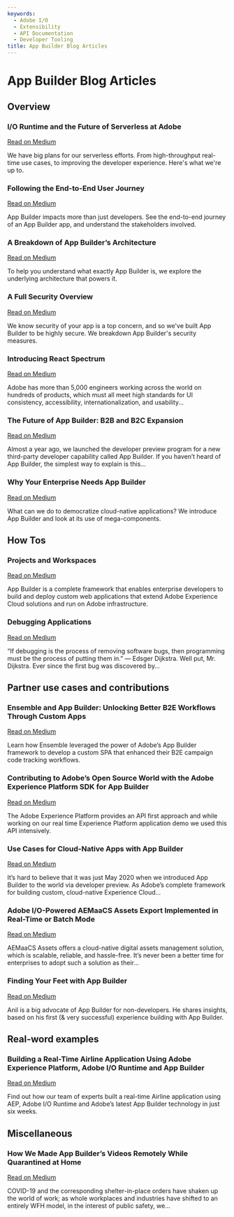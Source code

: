 ```yaml
---
keywords:
  - Adobe I/O
  - Extensibility
  - API Documentation
  - Developer Tooling
title: App Builder Blog Articles
---
```


# App Builder Blog Articles

## Overview


<DiscoverBlock slots="heading, link, text" width="100%" />

### I/O Runtime and the Future of Serverless at Adobe

[Read on Medium](https://medium.com/adobetech/i-o-runtime-and-the-future-of-serverless-at-adobe-2c647b43d3a7)

We have big plans for our serverless efforts. From high-throughput real-time use cases, to improving the developer experience. Here's what we're up to.




<DiscoverBlock slots="heading, link, text" width="100%" />

### Following the End-to-End User Journey

[Read on Medium](https://medium.com/adobetech/following-the-end-to-end-user-journey-project-firefly-guides-6f961648ed20)

App Builder impacts more than just developers. See the end-to-end journey of an App Builder app, and understand the stakeholders involved.



<DiscoverBlock slots="heading, link, text" width="100%" />

### A Breakdown of App Builder’s Architecture

[Read on Medium](https://medium.com/adobetech/a-breakdown-of-fireflys-architecture-project-firefly-guides-fe4f38e16014)

To help you understand what exactly App Builder is, we explore the underlying architecture that powers it.




<DiscoverBlock slots="heading, link, text" width="100%" />

### A Full Security Overview

[Read on Medium](https://medium.com/adobetech/a-full-security-overview-project-firefly-guides-c0b10919be2a)

We know security of your app is a top concern, and so we've built App Builder to be highly secure. We breakdown App Builder's security measures.




<DiscoverBlock slots="heading, link, text" width="100%" />

### Introducing React Spectrum

[Read on Medium](https://medium.com/adobetech/introducing-react-spectrum-2f3dfab45906)

Adobe has more than 5,000 engineers working across the world on hundreds of products, which must all meet high standards for UI consistency, accessibility, internationalization, and usability…




<DiscoverBlock slots="heading, link, text" width="100%" />

### The Future of App Builder: B2B and B2C Expansion

[Read on Medium](https://medium.com/adobetech/the-future-of-project-firefly-b2b-and-b2c-expansion-89de7ec60610)

Almost a year ago, we launched the developer preview program for a new third-party developer capability called App Builder. If you haven’t heard of App Builder, the simplest way to explain is this…




<DiscoverBlock slots="heading, link, text" width="100%" />

### Why Your Enterprise Needs App Builder

[Read on Medium](https://medium.com/adobetech/why-your-enterprise-needs-project-firefly-9c2f2469a5f2)

What can we do to democratize cloud-native applications? We introduce App Builder and look at its use of mega-components.



## How Tos

<DiscoverBlock slots="heading, link, text" width="100%" />

### Projects and Workspaces

[Read on Medium](https://medium.com/adobetech/project-firefly-how-to-projects-and-workspaces-9738d31338e7)

App Builder is a complete framework that enables enterprise developers to build and deploy custom web applications that extend Adobe Experience Cloud solutions and run on Adobe infrastructure.



<DiscoverBlock slots="heading, link, text" width="100%" />

### Debugging Applications

[Read on Medium](https://medium.com/adobetech/debugging-applications-project-firefly-ecbe3e2a4495)

“If debugging is the process of removing software bugs, then programming must be the process of putting them in.” — Edsger Dijkstra. Well put, Mr. Dijkstra. Ever since the first bug was discovered by…




## Partner use cases and contributions

<DiscoverBlock slots="heading, link, text" width="100%" />

### Ensemble and App Builder: Unlocking Better B2E Workflows Through Custom Apps

[Read on Medium](https://medium.com/adobetech/building-an-spa-to-enhance-b2e-workflows-with-project-firefly-de128b180ee3)

Learn how Ensemble leveraged the power of Adobe’s App Builder framework to develop a custom SPA that enhanced their B2E campaign code tracking workflows.



<DiscoverBlock slots="heading, link, text" width="100%" />

### Contributing to Adobe’s Open Source World with the Adobe Experience Platform SDK for App Builder

[Read on Medium](https://medium.com/adobetech/contributing-to-adobes-open-source-world-with-the-adobe-experience-platform-sdk-for-project-1ae80d140608)

The Adobe Experience Platform provides an API first approach and while working on our real time Experience Platform application demo we used this API intensively.



<DiscoverBlock slots="heading, link, text" width="100%" />

### Use Cases for Cloud-Native Apps with App Builder

[Read on Medium](https://medium.com/adobetech/use-cases-project-firefly-cloud-native-apps-32f5ac6ef718)

It’s hard to believe that it was just May 2020 when we introduced App Builder to the world via developer preview. As Adobe’s complete framework for building custom, cloud-native Experience Cloud…




<DiscoverBlock slots="heading, link, text" width="100%" />

### Adobe I/O-Powered AEMaaCS Assets Export Implemented in Real-Time or Batch Mode

[Read on Medium](https://medium.com/adobetech/adobe-i-o-powered-aemaacs-assets-export-implemented-in-real-time-or-batch-mode-95b8f275cca2)

AEMaaCS Assets offers a cloud-native digital assets management solution, which is scalable, reliable, and hassle-free. It’s never been a better time for enterprises to adopt such a solution as their…




<DiscoverBlock slots="heading, link, text" width="100%" />

### Finding Your Feet with App Builder

[Read on Medium](https://medium.com/adobetech/project-firefly-getting-started-b3957e83b9f1)

Anil is a big advocate of App Builder for non-developers. He shares insights, based on his first (& very successful) experience building with App Builder.




## Real-word examples

<DiscoverBlock slots="heading, link, text" width="100%" />

### Building a Real-Time Airline Application Using Adobe Experience Platform, Adobe I/O Runtime and App Builder

[Read on Medium](https://www.netcentric.biz/insights/2020/06/building-an-aep-demo-with-firefly.html?utm_source=linkedin&utm_medium=social_nonpaid&utm_campaign=20_insights&utm_content=link_post&es_id=8e9abf83f6)

Find out how our team of experts built a real-time Airline application using AEP, Adobe I/O Runtime and Adobe’s latest App Builder technology in just six weeks.


## Miscellaneous

<DiscoverBlock slots="heading, link, text" width="100%" />

### How We Made App Builder’s Videos Remotely While Quarantined at Home

[Read on Medium](https://medium.com/adobetech/how-we-made-project-firefly-videos-remotely-in-quarantine-1a20c0f53e83)

COVID-19 and the corresponding shelter-in-place orders have shaken up the world of work; as whole workplaces and industries have shifted to an entirely WFH model, in the interest of public safety, we…
